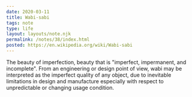```yaml
---
date: 2020-03-11
title: Wabi-sabi
tags: note
type: life
layout: layouts/note.njk
permalink: /notes/38/index.html
posted: https://en.wikipedia.org/wiki/Wabi-sabi
---
```


The beauty of imperfection, beauty that is "imperfect, impermanent, and incomplete". From an engineering or design point of view, wabi may be interpreted as the imperfect quality of any object, due to inevitable limitations in design and manufacture especially with respect to unpredictable or changing usage condition.
